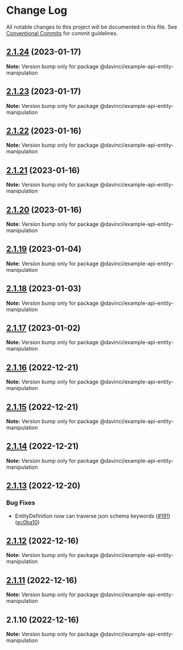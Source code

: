 # Change Log

All notable changes to this project will be documented in this file.
See [Conventional Commits](https://conventionalcommits.org) for commit guidelines.

## [2.1.24](https://github.com/HPInc/davinci/compare/@davinci/example-api-entity-manipulation@2.1.23...@davinci/example-api-entity-manipulation@2.1.24) (2023-01-17)

**Note:** Version bump only for package @davinci/example-api-entity-manipulation





## [2.1.23](https://github.com/HPInc/davinci/compare/@davinci/example-api-entity-manipulation@2.1.22...@davinci/example-api-entity-manipulation@2.1.23) (2023-01-17)

**Note:** Version bump only for package @davinci/example-api-entity-manipulation





## [2.1.22](https://github.com/HPInc/davinci/compare/@davinci/example-api-entity-manipulation@2.1.21...@davinci/example-api-entity-manipulation@2.1.22) (2023-01-16)

**Note:** Version bump only for package @davinci/example-api-entity-manipulation





## [2.1.21](https://github.com/HPInc/davinci/compare/@davinci/example-api-entity-manipulation@2.1.20...@davinci/example-api-entity-manipulation@2.1.21) (2023-01-16)

**Note:** Version bump only for package @davinci/example-api-entity-manipulation





## [2.1.20](https://github.com/HPInc/davinci/compare/@davinci/example-api-entity-manipulation@2.1.19...@davinci/example-api-entity-manipulation@2.1.20) (2023-01-16)

**Note:** Version bump only for package @davinci/example-api-entity-manipulation





## [2.1.19](https://github.com/HPInc/davinci/compare/@davinci/example-api-entity-manipulation@2.1.18...@davinci/example-api-entity-manipulation@2.1.19) (2023-01-04)

**Note:** Version bump only for package @davinci/example-api-entity-manipulation





## [2.1.18](https://github.com/HPInc/davinci/compare/@davinci/example-api-entity-manipulation@2.1.17...@davinci/example-api-entity-manipulation@2.1.18) (2023-01-03)

**Note:** Version bump only for package @davinci/example-api-entity-manipulation





## [2.1.17](https://github.com/HPInc/davinci/compare/@davinci/example-api-entity-manipulation@2.1.16...@davinci/example-api-entity-manipulation@2.1.17) (2023-01-02)

**Note:** Version bump only for package @davinci/example-api-entity-manipulation





## [2.1.16](https://github.com/HPInc/davinci/compare/@davinci/example-api-entity-manipulation@2.1.15...@davinci/example-api-entity-manipulation@2.1.16) (2022-12-21)

**Note:** Version bump only for package @davinci/example-api-entity-manipulation





## [2.1.15](https://github.com/HPInc/davinci/compare/@davinci/example-api-entity-manipulation@2.1.14...@davinci/example-api-entity-manipulation@2.1.15) (2022-12-21)

**Note:** Version bump only for package @davinci/example-api-entity-manipulation





## [2.1.14](https://github.com/HPInc/davinci/compare/@davinci/example-api-entity-manipulation@2.1.13...@davinci/example-api-entity-manipulation@2.1.14) (2022-12-21)

**Note:** Version bump only for package @davinci/example-api-entity-manipulation





## [2.1.13](https://github.com/HPInc/davinci/compare/@davinci/example-api-entity-manipulation@2.1.12...@davinci/example-api-entity-manipulation@2.1.13) (2022-12-20)


### Bug Fixes

* EntityDefinition now can traverse json schema keywords ([#191](https://github.com/HPInc/davinci/issues/191)) ([ec0ba10](https://github.com/HPInc/davinci/commit/ec0ba1084fe0126e920d324b21bfa42af5639dc3))





## [2.1.12](https://github.com/HPInc/davinci/compare/@davinci/example-api-entity-manipulation@2.1.11...@davinci/example-api-entity-manipulation@2.1.12) (2022-12-16)

**Note:** Version bump only for package @davinci/example-api-entity-manipulation





## [2.1.11](https://github.com/HPInc/davinci/compare/@davinci/example-api-entity-manipulation@2.1.10...@davinci/example-api-entity-manipulation@2.1.11) (2022-12-16)

**Note:** Version bump only for package @davinci/example-api-entity-manipulation





## 2.1.10 (2022-12-16)

**Note:** Version bump only for package @davinci/example-api-entity-manipulation
